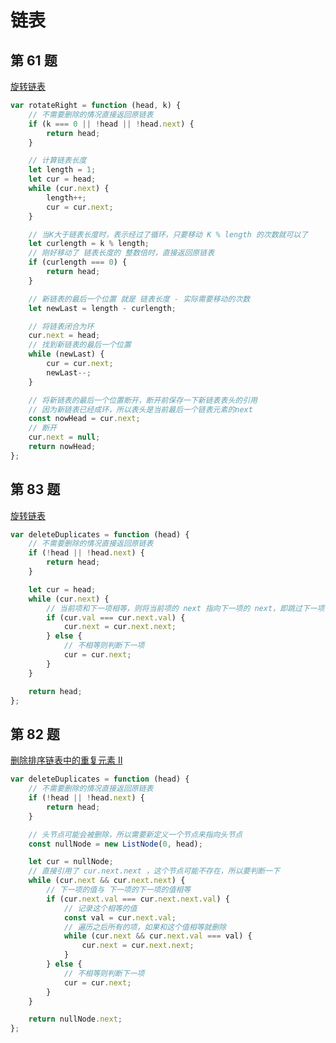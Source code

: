 # 链表

## 第 61 题

[旋转链表](https://leetcode-cn.com/problems/rotate-list/)

```javascript
var rotateRight = function (head, k) {
	// 不需要删除的情况直接返回原链表
	if (k === 0 || !head || !head.next) {
		return head;
	}

	// 计算链表长度
	let length = 1;
	let cur = head;
	while (cur.next) {
		length++;
		cur = cur.next;
	}

	// 当K大于链表长度时，表示经过了循环，只要移动 K % length 的次数就可以了
	let curlength = k % length;
	// 刚好移动了 链表长度的 整数倍时，直接返回原链表
	if (curlength === 0) {
		return head;
	}

	// 新链表的最后一个位置 就是 链表长度 - 实际需要移动的次数
	let newLast = length - curlength;

	// 将链表闭合为环
	cur.next = head;
	// 找到新链表的最后一个位置
	while (newLast) {
		cur = cur.next;
		newLast--;
	}

	// 将新链表的最后一个位置断开，断开前保存一下新链表表头的引用
	// 因为新链表已经成环，所以表头是当前最后一个链表元素的next
	const nowHead = cur.next;
	// 断开
	cur.next = null;
	return nowHead;
};
```

## 第 83 题

[旋转链表](https://leetcode-cn.com/problems/rotate-list/)

```javascript
var deleteDuplicates = function (head) {
	// 不需要删除的情况直接返回原链表
	if (!head || !head.next) {
		return head;
	}

	let cur = head;
	while (cur.next) {
		// 当前项和下一项相等，则将当前项的 next 指向下一项的 next，即跳过下一项
		if (cur.val === cur.next.val) {
			cur.next = cur.next.next;
		} else {
			// 不相等则判断下一项
			cur = cur.next;
		}
	}

	return head;
};
```

## 第 82 题

[删除排序链表中的重复元素 II](https://leetcode-cn.com/problems/remove-duplicates-from-sorted-list-ii/)

```javascript
var deleteDuplicates = function (head) {
	// 不需要删除的情况直接返回原链表
	if (!head || !head.next) {
		return head;
	}

	// 头节点可能会被删除，所以需要新定义一个节点来指向头节点
	const nullNode = new ListNode(0, head);

	let cur = nullNode;
	// 直接引用了 cur.next.next ，这个节点可能不存在，所以要判断一下
	while (cur.next && cur.next.next) {
		// 下一项的值与 下一项的下一项的值相等
		if (cur.next.val === cur.next.next.val) {
			// 记录这个相等的值
			const val = cur.next.val;
			// 遍历之后所有的项，如果和这个值相等就删除
			while (cur.next && cur.next.val === val) {
				cur.next = cur.next.next;
			}
		} else {
			// 不相等则判断下一项
			cur = cur.next;
		}
	}

	return nullNode.next;
};
```
